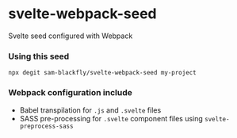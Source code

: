 # svelte-webpack-seed
Svelte seed configured with Webpack

### Using this seed

`npx degit sam-blackfly/svelte-webpack-seed my-project`


### Webpack configuration include
- Babel transpilation for `.js` and `.svelte` files
- SASS pre-processing for `.svelte` component files using `svelte-preprocess-sass`
